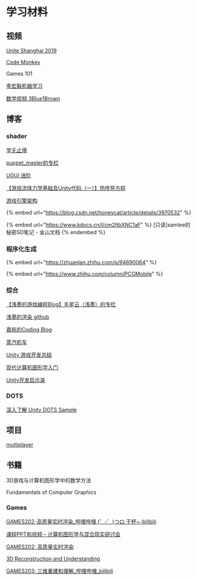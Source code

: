 # 学习材料

## 视频

[Unite Shanghai 2019](https://connect.unity.com/p/unite-shanghai-2019)

[Code Monkey](https://www.youtube.com/c/CodeMonkeyUnity)

Games 101

[李宏毅机器学习](https://www.bilibili.com/video/BV1JE411g7XF)

[数学视频 3Blue1Brown](https://space.bilibili.com/88461692/)

## 博客

### shader

[学无止境](https://www.zhihu.com/people/suan-fa-gong-cheng-shi/posts)

[puppet\_master的专栏](https://blog.csdn.net/puppet\_master)

[UGUI 进阶](https://zhuanlan.zhihu.com/p/157873376)

[【游戏流体力学基础及Unity代码（一）】热传导方程](https://zhuanlan.zhihu.com/p/263053689)

[游戏引擎架构](https://www.cnblogs.com/yeqluofwupheng/tag/%E5%BC%95%E6%93%8E/)

{% embed url="https://blog.csdn.net/honeycat/article/details/3970532" %}

{% embed url="https://www.kdocs.cn/l/cm2ItbXNC1aF" %}
\[只读]samlee的秘密SD笔记 - 金山文档
{% endembed %}

### 程序化生成

{% embed url="https://zhuanlan.zhihu.com/p/94690064" %}

{% embed url="https://www.zhihu.com/column/PCGMobile" %}

###

### 综合

[【浅墨的游戏编程Blog】毛星云（浅墨）的专栏](https://blog.csdn.net/poem\_qianmo)

[浅墨的渲染 github](https://github.com/QianMo/Game-Programmer-Study-Notes)

[嘉栋的Coding Blog](https://www.cnblogs.com/murongxiaopifu/)

[蒸汽机车](https://www.zhihu.com/column/noobdawn)

[Unity 游戏开发总结](https://www.zhihu.com/column/c\_199694379)

[现代计算机图形学入门](https://www.bilibili.com/video/av90798049/)

[Unity开发启示录](https://zhuanlan.zhihu.com/c\_1264272462595575808)

### DOTS

[深入了解 Unity DOTS Sample](https://zhuanlan.zhihu.com/p/110802975)

## 项目

[multiplayer](https://github.com/Unity-Technologies/multiplayer)

## 书籍

3D游戏与计算机图形学中的数学方法

Fundamentals of Computer Graphics



### Games

[GAMES202-高质量实时渲染_哔哩哔哩 (゜-゜)つロ 干杯~-bilibili](https://www.bilibili.com/video/BV1YK4y1T7yY/?spm_id_from=333.788.recommend_more_video.0)

[课程PPT和视频 – 计算机图形学与混合现实研讨会](http://games-cn.org/games202-slidesandvideo/)

[GAMES202: 高质量实时渲染](https://sites.cs.ucsb.edu/~lingqi/teaching/games202.html)

[3D Reconstruction and Understanding](https://www.cs.utexas.edu/~huangqx/Games_3D_Recons_Understanding.html)

[GAMES203: 三维重建和理解_哔哩哔哩_bilibili](https://www.bilibili.com/video/BV1pw411d7aS)
